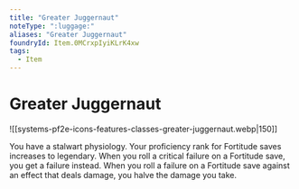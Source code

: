 ```yaml
---
title: "Greater Juggernaut"
noteType: ":luggage:"
aliases: "Greater Juggernaut"
foundryId: Item.0MCrxpIyiKLrK4xw
tags:
  - Item
---
```


# Greater Juggernaut
![[systems-pf2e-icons-features-classes-greater-juggernaut.webp|150]]

You have a stalwart physiology. Your proficiency rank for Fortitude saves increases to legendary. When you roll a critical failure on a Fortitude save, you get a failure instead. When you roll a failure on a Fortitude save against an effect that deals damage, you halve the damage you take.
